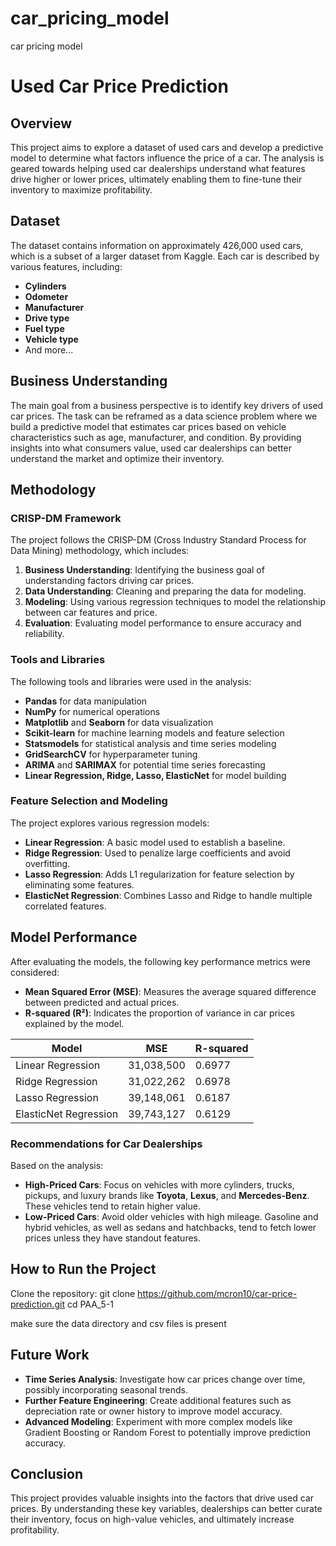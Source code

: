 # car_pricing_model
car pricing model

# Used Car Price Prediction

## Overview

This project aims to explore a dataset of used cars and develop a predictive model to determine what factors influence the price of a car. The analysis is geared towards helping used car dealerships understand what features drive higher or lower prices, ultimately enabling them to fine-tune their inventory to maximize profitability.

## Dataset

The dataset contains information on approximately 426,000 used cars, which is a subset of a larger dataset from Kaggle. Each car is described by various features, including:
- **Cylinders**
- **Odometer**
- **Manufacturer**
- **Drive type**
- **Fuel type**
- **Vehicle type**
- And more...

## Business Understanding

The main goal from a business perspective is to identify key drivers of used car prices. The task can be reframed as a data science problem where we build a predictive model that estimates car prices based on vehicle characteristics such as age, manufacturer, and condition. By providing insights into what consumers value, used car dealerships can better understand the market and optimize their inventory.

## Methodology

### CRISP-DM Framework

The project follows the CRISP-DM (Cross Industry Standard Process for Data Mining) methodology, which includes:
1. **Business Understanding**: Identifying the business goal of understanding factors driving car prices.
2. **Data Understanding**: Cleaning and preparing the data for modeling.
3. **Modeling**: Using various regression techniques to model the relationship between car features and price.
4. **Evaluation**: Evaluating model performance to ensure accuracy and reliability.

### Tools and Libraries

The following tools and libraries were used in the analysis:
- **Pandas** for data manipulation
- **NumPy** for numerical operations
- **Matplotlib** and **Seaborn** for data visualization
- **Scikit-learn** for machine learning models and feature selection
- **Statsmodels** for statistical analysis and time series modeling
- **GridSearchCV** for hyperparameter tuning
- **ARIMA** and **SARIMAX** for potential time series forecasting
- **Linear Regression, Ridge, Lasso, ElasticNet** for model building

### Feature Selection and Modeling

The project explores various regression models:
- **Linear Regression**: A basic model used to establish a baseline.
- **Ridge Regression**: Used to penalize large coefficients and avoid overfitting.
- **Lasso Regression**: Adds L1 regularization for feature selection by eliminating some features.
- **ElasticNet Regression**: Combines Lasso and Ridge to handle multiple correlated features.

## Model Performance

After evaluating the models, the following key performance metrics were considered:
- **Mean Squared Error (MSE)**: Measures the average squared difference between predicted and actual prices.
- **R-squared (R²)**: Indicates the proportion of variance in car prices explained by the model.

| Model                  | MSE         | R-squared |
|------------------------|-------------|-----------|
| Linear Regression       | 31,038,500  | 0.6977    |
| Ridge Regression        | 31,022,262  | 0.6978    |
| Lasso Regression        | 39,148,061  | 0.6187    |
| ElasticNet Regression   | 39,743,127  | 0.6129    |

### Recommendations for Car Dealerships

Based on the analysis:
- **High-Priced Cars**: Focus on vehicles with more cylinders, trucks, pickups, and luxury brands like **Toyota**, **Lexus**, and **Mercedes-Benz**. These vehicles tend to retain higher value.
- **Low-Priced Cars**: Avoid older vehicles with high mileage. Gasoline and hybrid vehicles, as well as sedans and hatchbacks, tend to fetch lower prices unless they have standout features.

## How to Run the Project

Clone the repository: 
git clone https://github.com/mcron10/car-price-prediction.git
cd PAA_5-1

make sure the data directory and csv files is present
## Future Work

- **Time Series Analysis**: Investigate how car prices change over time, possibly incorporating seasonal trends.
- **Further Feature Engineering**: Create additional features such as depreciation rate or owner history to improve model accuracy.
- **Advanced Modeling**: Experiment with more complex models like Gradient Boosting or Random Forest to potentially improve prediction accuracy.

## Conclusion

This project provides valuable insights into the factors that drive used car prices. By understanding these key variables, dealerships can better curate their inventory, focus on high-value vehicles, and ultimately increase profitability.
